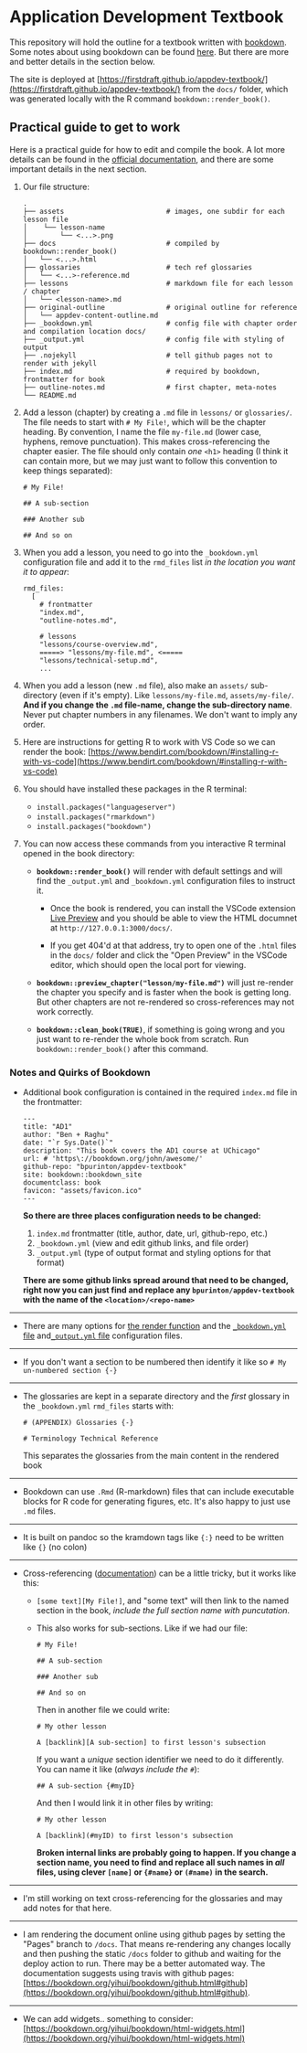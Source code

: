 # Application Development Textbook

This repository will hold the outline for a textbook written with [bookdown](https://bookdown.org/). Some notes about using bookdown can be found [here](https://www.bendirt.com/bookdown/). But there are more and better details in the section below.

The site is deployed at [https://firstdraft.github.io/appdev-textbook/](https://firstdraft.github.io/appdev-textbook/) from the `docs/` folder, which was generated locally with the R command `bookdown::render_book()`.

## Practical guide to get to work

Here is a practical guide for how to edit and compile the book. A lot more details can be found in the [official documentation](https://bookdown.org/yihui/bookdown/), and there are some important details in the next section.

1. Our file structure:

    ```
    .
    ├── assets                         # images, one subdir for each lesson file
    │    └── lesson-name  
    │        └── <...>.png
    ├── docs                           # compiled by bookdown::render_book()
    │   └── <...>.html
    ├── glossaries                     # tech ref glossaries
    │   └── <...>-reference.md  
    ├── lessons                        # markdown file for each lesson / chapter
    │   └── <lesson-name>.md
    ├── original-outline               # original outline for reference
    │   └── appdev-content-outline.md
    ├── _bookdown.yml                  # config file with chapter order and compilation location docs/
    ├── _output.yml                    # config file with styling of output
    ├── .nojekyll                      # tell github pages not to render with jekyll
    ├── index.md                       # required by bookdown, frontmatter for book
    ├── outline-notes.md               # first chapter, meta-notes
    └── README.md
    ```                   

1. Add a lesson (chapter) by creating a `.md` file in `lessons/` or `glossaries/`. The file needs to start with `# My File!`, which will be the chapter heading. By convention, I name the file `my-file.md` (lower case, hyphens, remove punctuation). This makes cross-referencing the chapter easier. The file should only contain *one* `<h1>` heading (I think it can contain more, but we may just want to follow this convention to keep things separated):

      ```
      # My File!

      ## A sub-section

      ### Another sub

      ## And so on
      ```

1. When you add a lesson, you need to go into the `_bookdown.yml` configuration file and add it to the `rmd_files` list *in the location you want it to appear*:

      ```
      rmd_files: 
        [
          # frontmatter
          "index.md", 
          "outline-notes.md",

          # lessons
          "lessons/course-overview.md", 
          =====> "lessons/my-file.md", <=====
          "lessons/technical-setup.md",
          ...
      ```

1. When you add a lesson (new `.md`  file), also make an `assets/` sub-directory (even if it's empty). Like `lessons/my-file.md`, `assets/my-file/`. **And if you change the `.md` file-name, change the sub-directory name**. Never put chapter numbers in any filenames. We don't want to imply any order.

1. Here are instructions for getting R to work with VS Code so we can render the book: [https://www.bendirt.com/bookdown/#installing-r-with-vs-code](https://www.bendirt.com/bookdown/#installing-r-with-vs-code)

1. You should have installed these packages in the R terminal: 
      - `install.packages("languageserver")`
      - `install.packages("rmarkdown")`
      - `install.packages("bookdown")`
  
1. You can now access these commands from you interactive R terminal opened in the book directory:

      - **`bookdown::render_book()`** will render with default settings and will find the `_output.yml` and `_bookdown.yml` configuration files to instruct it. 
          - Once the book is rendered, you can install the VSCode extension [Live Preview](https://marketplace.visualstudio.com/items?itemName=ms-vscode.live-server) and you should be able to view the HTML documnet at `http://127.0.0.1:3000/docs/`. 

          - If you get 404'd at that address, try to open one of the `.html` files in the `docs/` folder and click the "Open Preview" in the VSCode editor, which should open the local port for viewing.

      - **`bookdown::preview_chapter("lesson/my-file.md")`** will just re-render the chapter you specify and is faster when the book is getting long. But other chapters are not re-rendered so cross-references may not work correctly.

      - **`bookdown::clean_book(TRUE)`**, if something is going wrong and you just want to re-render the whole book from scratch. Run `bookdown::render_book()` after this command.

### Notes and Quirks of Bookdown

- Additional book configuration is contained in the required `index.md` file in the frontmatter:

  ```
  ---
  title: "AD1"
  author: "Ben + Raghu"
  date: "`r Sys.Date()`"
  description: "This book covers the AD1 course at UChicago"
  url: # 'https\://bookdown.org/john/awesome/'
  github-repo: "bpurinton/appdev-textbook"
  site: bookdown::bookdown_site 
  documentclass: book
  favicon: "assets/favicon.ico"
  ---
  ```

  **So there are three places configuration needs to be changed:** 
    1. `index.md` frontmatter (title, author, date, url, github-repo, etc.)
    2.  `_bookdown.yml` (view and edit github links, and file order)
    3. `_output.yml` (type of output format and styling options for that format)

  **There are some github links spread around that need to be changed, right now you can just find and replace any `bpurinton/appdev-textbook` with the name of the `<location>/<repo-name>`**

---

- There are many options for [the render function](https://bookdown.org/yihui/bookdown/build-the-book.html#build-the-book) and the [`_bookdown.yml` file](https://bookdown.org/yihui/bookdown/configuration.html#configuration) and[`_output.yml` file](https://bookdown.org/yihui/bookdown/output-formats.html#output-formats) configuration files.

---

- If you don't want a section to be numbered then identify it like so `# My un-numbered section {-}`

---

- The glossaries are kept in a separate directory and the *first* glossary in the `_bookdown.yml` `rmd_files` starts with: 

  ```
  # (APPENDIX) Glossaries {-}

  # Terminology Technical Reference
  ```

  This separates the glossaries from the main content in the rendered book

---

- Bookdown can use `.Rmd` (R-markdown) files that can include executable blocks for R code for generating figures, etc. It's also happy to just use `.md` files. 

---

- It is built on pandoc so the kramdown tags like `{:}` need to be written like `{}` (no colon)

---

- Cross-referencing ([documentation](https://bookdown.org/yihui/bookdown/cross-references.html)) can be a little tricky, but it works like this:

  - `[some text][My File!]`, and "some text" will then link to the named section in the book, *include the full section name with puncutation*. 
  
  - This also works for sub-sections. Like if we had our file:

      ```
      # My File!

      ## A sub-section

      ### Another sub

      ## And so on
      ```
    
    Then in another file we could write:

      ```
      # My other lesson

      A [backlink][A sub-section] to first lesson's subsection
      ```
    
    If you want a *unique* section identifier we need to do it differently. You can name it like (*always include the `#`*):

      ```
      ## A sub-section {#myID}
      ```
    
    And then I would link it in other files by writing:

      ```
      # My other lesson

      A [backlink](#myID) to first lesson's subsection
      ```
    
    **Broken internal links are probably going to happen. If you change a section name, you need to find and replace all such names in *all* files, using clever `[name]` or `{#name}` or `(#name)` in the search.**

---

- I'm still working on text cross-referencing for the glossaries and may add notes for that here.

---

- I am rendering the document online using github pages by setting the "Pages" branch to `/docs`. That means re-rendering any changes locally and then pushing the static `/docs` folder to github and waiting for the deploy action to run. There may be a better automated way. The documentation suggests using travis with github pages: [https://bookdown.org/yihui/bookdown/github.html#github](https://bookdown.org/yihui/bookdown/github.html#github).

---

- We can add widgets.. something to consider: [https://bookdown.org/yihui/bookdown/html-widgets.html](https://bookdown.org/yihui/bookdown/html-widgets.html)